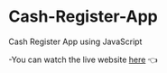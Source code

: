 # Cash-Register-App
Cash Register App using JavaScript

-You can watch the live website [here](https://ankit-cash-register-app.netlify.app/) 👈
